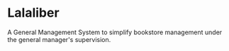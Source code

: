 # Lalaliber
A General Management System to simplify bookstore management under the general manager's supervision.
